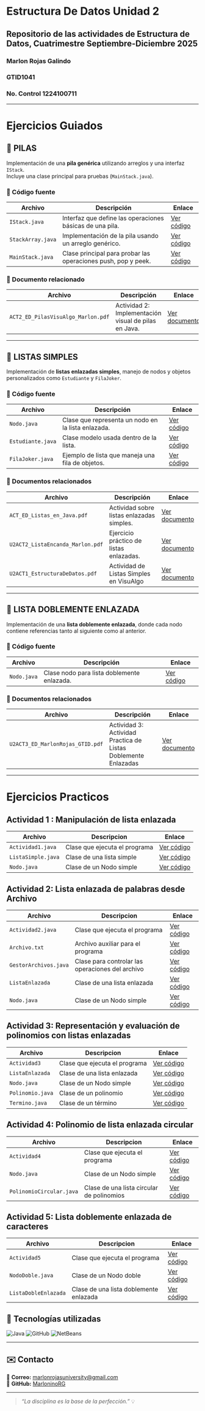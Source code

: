 # Estructura De Datos Unidad 2
## Repositorio de las actividades de Estructura de Datos, Cuatrimestre Septiembre-Diciembre 2025
### Marlon Rojas Galindo
### GTID1041
### No. Control 1224100711



---

# Ejercicios Guiados

## 🧩 PILAS

Implementación de una **pila genérica** utilizando arreglos y una interfaz `IStack`.  
Incluye una clase principal para pruebas (`MainStack.java`).

### 📄 Código fuente

| Archivo | Descripción | Enlace |
|----------|--------------|--------|
| `IStack.java` | Interfaz que define las operaciones básicas de una pila. | [Ver código](./Ejercicios_Guiados/Codigo/pilas/IStack.java) |
| `StackArray.java` | Implementación de la pila usando un arreglo genérico. | [Ver código](./Ejercicios_Guiados/Codigo/pilas/StackArray.java) |
| `MainStack.java` | Clase principal para probar las operaciones push, pop y peek. | [Ver código](./Ejercicios_Guiados/Codigo/pilas/MainStack.java) |

### 📘 Documento relacionado

| Archivo | Descripción | Enlace |
|----------|--------------|--------|
| `ACT2_ED_PilasVisuAlgo_Marlon.pdf` | Actividad 2: Implementación visual de pilas en Java. | [Ver documento](./Ejercicios_Guiados/Documentos/ACT2_ED_PilasVisuAlgo_MarlonRojasGalindo.pdf) |

---

## 🔗 LISTAS SIMPLES

Implementación de **listas enlazadas simples**, manejo de nodos y objetos personalizados como `Estudiante` y `FilaJoker`.

### 📄 Código fuente

| Archivo | Descripción | Enlace |
|----------|--------------|--------|
| `Nodo.java` | Clase que representa un nodo en la lista enlazada. | [Ver código](./Ejercicios_Guiados/Codigo/listas/Nodo.java) |
| `Estudiante.java` | Clase modelo usada dentro de la lista. | [Ver código](./Ejercicios_Guiados/Codigo/listas/Estudiante.java) |
| `FilaJoker.java` | Ejemplo de lista que maneja una fila de objetos. | [Ver código](./Ejercicios_Guiados/Codigo/listas/FilaJoker.java) |

### 📘 Documentos relacionados

| Archivo | Descripción | Enlace |
|----------|--------------|--------|
| `ACT_ED_Listas_en_Java.pdf` | Actividad sobre listas enlazadas simples. | [Ver documento](./Ejercicios_Guiados/Documentos/ACT_ED_Listas_en_Java.pdf) |
| `U2ACT2_ListaEncanda_Marlon.pdf` | Ejercicio práctico de listas enlazadas. | [Ver documento](./Ejercicios_Guiados/Documentos/U2ACT2_ListaEncanda_MarlonRojasGalindo_GTID0141.pdf) |
| `U2ACT1_EstructuraDeDatos.pdf` | Actividad de Listas Simples en VisuAlgo | [Ver documento](./Ejercicios_Guiados/Documentos/U2ACT1_EstructuraDeDatos.pdf) |

---

## 🔁 LISTA DOBLEMENTE ENLAZADA

Implementación de una **lista doblemente enlazada**, donde cada nodo contiene referencias tanto al siguiente como al anterior.

### 📄 Código fuente

| Archivo | Descripción | Enlace |
|----------|--------------|--------|
| `Nodo.java` | Clase nodo para lista doblemente enlazada. | [Ver código](./Ejercicios_Guiados/Codigo/listaDoble/Nodo.java) |

### 📘 Documentos relacionados

| Archivo | Descripción | Enlace |
|----------|--------------|--------|
| `U2ACT3_ED_MarlonRojas_GTID.pdf` | Actividad 3: Actividad Practica de Listas Doblemente Enlazadas | [Ver documento](./Ejercicios_Guiados/Documentos/U2ACT3_ED_MarlonRojas_GTID0141.pdf) |

---

# Ejercicios Practicos

## Actividad 1 : Manipulación de lista enlazada

| Archivo | Descripcion | Enlace |
|---------|-------------|--------|
| `Actividad1.java` | Clase que ejecuta el programa | [Ver código](./Ejercicios_Practicos/actividad1/Actividad1.java) |
| `ListaSimple.java` | Clase de una lista simple | [Ver código](./Ejercicios_Practicos/actividad1/ListaSimple.java) |
|`Nodo.java` | Clase de un Nodo simple | [Ver código](./Ejercicios_Practicos/actividad1/Nodo.java) |

## Actividad 2: Lista enlazada de palabras desde Archivo

| Archivo | Descripcion | Enlace |
|---------|-------------|--------|
| `Actividad2.java` | Clase que ejecuta el programa | [Ver código](./Ejercicios_Practicos/actividad2/Actividad2.java) |
| `Archivo.txt` | Archivo auxiliar para el programa | [Ver código](./Ejercicios_Practicos/actividad2/Archivo.txt) |
| `GestorArchivos.java` | Clase para controlar las operaciones del archivo | [Ver código](./Ejercicios_Practicos/actividad2/GestorArchivos.java) |
| `ListaEnlazada` | Clase de una lista enlazada | [Ver código](./Ejercicios_Practicos/actividad2/ListaEnlazada.java) |
|`Nodo.java` | Clase de un Nodo simple | [Ver código](./Ejercicios_Practicos/actividad2/Nodo.java) |

## Actividad 3: Representación y evaluación de polinomios con listas enlazadas

| Archivo | Descripcion | Enlace |
|---------|-------------|--------|
| `Actividad3` | Clase que ejecuta el programa | [Ver código](./Ejercicios_Practicos/actividad3/Actividad3.java) |
| `ListaEnlazada` | Clase de una lista enlazada | [Ver código](./Ejercicios_Practicos/actividad3/ListaEnlazada.java) |
| `Nodo.java` | Clase de un Nodo simple | [Ver código](./Ejercicios_Practicos/actividad3/Nodo.java) |
| `Polinomio.java` | Clase de un polinomio | [Ver código](./Ejercicios_Practicos/actividad3/Polinomio.java) |
| `Termino.java` | Clase de un término | [Ver código](./Ejercicios_Practicos/actividad3/Termino.java) |

## Actividad 4: Polinomio de lista enlazada circular 

| Archivo | Descripcion | Enlace |
|---------|-------------|--------|
| `Actividad4` | Clase que ejecuta el programa | [Ver código](./Ejercicios_Practicos/actividad4/Actividad4.java) |
| `Nodo.java` | Clase de un Nodo simple | [Ver código](./Ejercicios_Practicos/actividad4/Nodo.java) |
| `PolinomioCircular.java` | Clase de una lista circular de polinomios | [Ver código](./Ejercicios_Practicos/actividad4/PolinomioCircular.java) |

## Actividad 5: Lista doblemente enlazada de caracteres

| Archivo | Descripcion | Enlace |
|---------|-------------|--------|
| `Actividad5` | Clase que ejecuta el programa | [Ver código](./Ejercicios_Practicos/actividad5/Actividad5.java) |
| `NodoDoble.java` | Clase de un Nodo doble | [Ver código](./Ejercicios_Practicos/actividad5/NodoDoble.java) |
| `ListaDobleEnlazada` | Clase de una lista doblemente enlazada | [Ver código](./Ejercicios_Practicos/actividad5/ListaDobleEnlazada.java) |

## 🧰 Tecnologías utilizadas

![Java](https://img.shields.io/badge/Java-%23ED8B00.svg?style=for-the-badge&logo=openjdk&logoColor=white)
![GitHub](https://img.shields.io/badge/GitHub-181717.svg?style=for-the-badge&logo=github&logoColor=white)
![NetBeans](https://img.shields.io/badge/NetBeans_IDE-1B6AC6?style=for-the-badge&logo=apache-netbeans-ide&logoColor=white)

---

## ✉️ Contacto

📧 **Correo:** marlonrojasuniversity@gmail.com  
💼 **GitHub:** [MarloninoRG](https://github.com/MarloninoRG)

---

> _“La disciplina es la base de la perfección.”_ 💡
